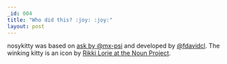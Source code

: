 ```yaml
---
_id: 004
title: "Who did this? :joy: :joy:"
layout: post
---
```

 
nosykitty was based on [ask by @mx-psi](https://mx-psi.github.io/ask) and developed by [@fdavidcl](https://david.quotient.space/ask). The winking kitty is an icon by [Rikki Lorie at the Noun Project](https://thenounproject.com/Gilleas/collection/kitty-emoticons/?i=374116).
